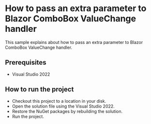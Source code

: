 # How to pass an extra parameter to Blazor ComboBox ValueChange handler

This sample explains about how to pass an extra parameter to Blazor ComboBox ValueChange handler.

## Prerequisites

* Visual Studio 2022

## How to run the project

* Checkout this project to a location in your disk.
* Open the solution file using the Visual Studio 2022.
* Restore the NuGet packages by rebuilding the solution.
* Run the project.